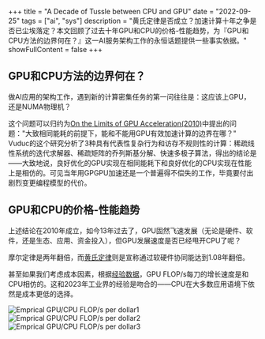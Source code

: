 +++
title = "A Decade of Tussle between CPU and GPU"
date = "2022-09-25"
tags = ["ai", "sys"]
description = "黄氏定律是否成立？加速计算十年之争是否已尘埃落定？本文回顾了过去十年GPU和CPU的价格-性能趋势，为『GPU和CPU方法的边界何在？』这一AI服务架构工作的永恒话题提供一些事实依据。"
showFullContent = false
+++

## GPU和CPU方法的边界何在？
做AI应用的架构工作，遇到新的计算密集任务的第一问往往是：这应该上GPU，还是NUMA物理机？

这个问题可以归约为[On the Limits of GPU Acceleration(2010)](https://www.usenix.org/legacy/event/hotpar10/tech/full_papers/main.pdf)中提出的问题："大致相同能耗的前提下，能和不能用GPU有效加速计算的边界在哪？" Vuduc的这个研究分析了3种具有代表性复杂行为和访存不规则性的计算：稀疏线性系统的迭代求解器、稀疏矩阵的乔列斯基分解、快速多极子算法，得出的结论是——大致地说，良好优化的GPU实现在相同能耗下和良好优化的CPU实现在性能上是相仿的。可见当年用GPGPU加速还是一个普遍得不偿失的工作，毕竟要付出剧烈变更编程模型的代价。

## GPU和CPU的价格-性能趋势
上述结论在2010年成立，如今13年过去了，GPU固然飞速发展（无论是硬件、软件，还是生态、应用、资金投入），但GPU发展速度是否已经甩开CPU了呢？

摩尔定律是两年翻倍，而[黄氏定律](https://en.wikipedia.org/wiki/Huang%27s_law)则是宣称通过软硬件协同能达到1.08年翻倍。

甚至如果我们考虑成本因素，根据[经验数据](https://epochai.org/blog/trends-in-gpu-price-performance)，GPU FLOP/s每刀的增长速度是和CPU相仿的。这和2023年工业界的经验是吻合的——CPU在大多数应用语境下依然是成本更低的选择。

![Emprical GPU/CPU FLOP/s per dollar1](https://cmbbq.github.io/img/4.png)
![Emprical GPU/CPU FLOP/s per dollar2](https://cmbbq.github.io/img/5.png)
![Emprical GPU/CPU FLOP/s per dollar3](https://cmbbq.github.io/img/6.png)


